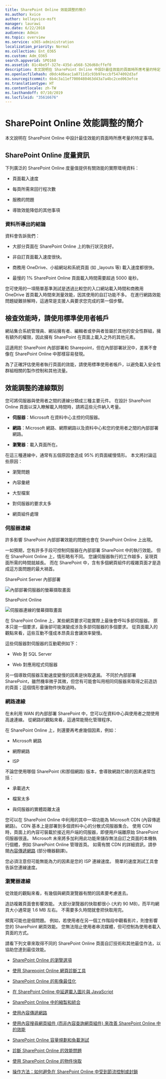 ```yaml
---
title: SharePoint Online 效能調整的簡介
ms.author: kvice
author: kelleyvice-msft
manager: laurawi
ms.date: 6/22/2018
audience: Admin
ms.topic: overview
ms.service: o365-administration
localization_priority: Normal
ms.collection: Ent_O365
ms.custom: Adm_O365
search.appverid: SPO160
ms.assetid: 81c4be5f-327e-435d-a568-526d68cffef0
description: 本文說明在 SharePoint Online 中設計最佳效能的頁面時所應考量的特定事項。
ms.openlocfilehash: d0dc4d6eac1a8711d1c93b97eccbf5474092d3af
ms.sourcegitcommit: 6b4c3a11ef7000480463d43a7a4bc2ced063efce
ms.translationtype: HT
ms.contentlocale: zh-TW
ms.lasthandoff: 07/10/2019
ms.locfileid: "35616676"
---
```

# <a name="introduction-to-performance-tuning-for-sharepoint-online"></a>SharePoint Online 效能調整的簡介

本文說明在 SharePoint Online 中設計最佳效能的頁面時所應考量的特定事項。
     
## <a name="sharepoint-online-metrics"></a>SharePoint Online 度量資訊

下列廣泛的 SharePoint Online 度量值提供有關效能的實際環境資料：
  
- 頁面載入速度
    
- 每頁所需來回行程次數
    
- 服務的問題
    
- 導致效能降低的其他事項
    
### <a name="conclusions-reached-because-of-the-data"></a>資料所導出的結論

資料會告訴我們：
  
- 大部分頁面在 SharePoint Online 上的執行狀況良好。
    
- 非自訂頁面載入速度很快。
    
- 商務用 OneDrive、小組網站和系統頁面 (如 _layouts 等) 載入速度都很快。
    
- 最慢的 1% SharePoint Online 頁面載入時間需要超過 5000 毫秒。
    
您可使用的一項簡單基準測試是透過比較您的入口網站載入時間和商務用 OneDrive 首頁載入時間來測量效能，因其使用的自訂功能不多。 在進行網路效能問題疑難排解時，這通常是支援人員要求您完成的第一個步驟。
  
## <a name="use-a-standard-user-account-when-checking-performance"></a>檢查效能時，請使用標準使用者帳戶

網站集合系統管理員、網站擁有者、編輯者或參與者皆屬於其他的安全性群組，擁有額外的權限，因此擁有 SharePoint 在頁面上載入之外的其他元素。
  
這適用於 SharePoint 內部部署和 Sharepoint，但在內部部署狀況中，差異不會像在 SharePoint Online 中那樣容易發現。
  
為了正確評估使用者執行頁面的效能，請使用標準使用者帳戶，以避免載入安全性群組相關的製作控制和其他流量。
  
## <a name="connection-categories-for-performance-tuning"></a>效能調整的連線類別

您可將伺服器與使用者之間的連線分類成三種主要元件。 在設計 SharePoint Online 頁面以深入瞭解載入時間時，請將這些元件納入考量。
  
- **伺服器**：Microsoft 在資料中心主控的伺服器。
    
- **網路**：Microsoft 網路、網際網路以及資料中心和您的使用者之間的內部部署網路。
    
- **瀏覽器**：載入頁面所在。
    
在這三種連線中，通常有五個原因會造成 95% 的頁面緩慢情形。 本文將討論這些原因：
  
- 瀏覽問題
    
- 內容彙總
    
- 大型檔案
    
- 對伺服器的要求太多
    
- 網頁組件處理
    
### <a name="server-connection"></a>伺服器連線

許多影響 SharePoint 內部部署效能的問題也會在 SharePoint Online 上出現。
  
一如預期，您有許多手段可控制伺服器在內部部署 SharePoint 中的執行效能。 但在 SharePoint Online 上，情形略有不同。 您讓伺服器執行的工作越多，呈現頁面所需的時間就越長。 而在 SharePoint 中，含有多個網頁組件的複雜頁面才是造成這方面問題的最大禍首。
  
SharePoint Server 內部部署
  
![內部部署伺服器的螢幕擷取畫面](media/a8e9b646-cdff-4131-976a-b5f891da44ac.png)
  
SharePoint Online
  
![伺服器連線的螢幕擷取畫面](media/46b27ded-d8a4-4287-b3e0-2603a764b8f8.png)
  
在 SharePoint Online 上，某些網頁要求可能實際上最後會呼叫多部伺服器。 原本只是一個要求，最後卻可能演變成涉及多部伺服器的多個要求。 從頁面載入的觀點來看，這些互動不僅成本昂貴且會讓效率變慢。
  
這些伺服器對伺服器的互動範例如下：
  
- Web 對 SQL Server
    
- Web 對應用程式伺服器
    
另一個導致伺服器互動速度變慢的因素是快取遺漏。 不同於內部部署 SharePoint，雖然機率微乎其微，但您有可能會叫用相同伺服器來取得之前造訪的頁面；這個情形會讓物件快取過時。
  
### <a name="network-connection"></a>網路連線

在未利用 WAN 的內部部署 SharePoint 中，您可以在資料中心與使用者之間使用高速連線。 從網路的觀點來看，這通常能簡化管理程序。
  
在 SharePoint Online 上，則還要再考慮幾個因素，例如：
  
- Microsoft 網路
    
- 網際網路
    
- ISP
    
不論您使用哪個 SharePoint (和那個網路) 版本，會導致網路忙碌的因素通常包括：
  
- 承載過大
    
- 檔案太多
    
- 與伺服器的實體距離太遠
    
您可以在 SharePoint Online 中利用的其中一項功能為 Microsoft CDN (內容傳遞網路)。 CDN 基本上是部署到多個資料中心的分散式伺服器集合。 使用 CDN 時，頁面上的內容可裝載於接近用戶端的伺服器，即便用戶端離原始 SharePoint 伺服器很遠。 Microsoft 未來將多加利用此功能來儲存無法自訂之頁面的本機執行個體，例如 SharePoint Online 管理首頁。 如需有關 CDN 的詳細資訊，請參閱[內容傳遞網路](https://docs.microsoft.com/en-us/office365/enterprise/content-delivery-networks) (部分機器翻譯)。
  
您必須注意但可能無能為力的因素是您的 ISP 連線速度。 簡單的速度測試工具會告訴您連線速度。
  
### <a name="browser-connection"></a>瀏覽器連線

從效能的觀點來看，有幾個與網頁瀏覽器有關的因素要考慮進去。
  
造訪複雜頁面會影響效能。 大部分瀏覽器的快取都很小 (大約 90 MB)，而平均網頁大小通常是 1.6 MB 左右。 不需要多久時間就會把快取用完。
  
頻寬可能也是個問題。 例如，若使用者在另一個工作階段中觀看影片，則會影響您的 SharePoint 網頁效能。 您無法阻止使用者串流媒體，但可控制為使用者載入頁面的方式。
  
請看下列文章來取得不同的 SharePoint Online 頁面自訂技術和其他最佳作法，以協助您達到最佳效能。
  
- [SharePoint Online 的瀏覽選項](navigation-options-for-sharepoint-online.md)
    
- [使用 Sharepoint Online 網頁診斷工具](page-diagnostics-for-spo.md)
    
- [SharePoint Online 的影像最佳化](image-optimization-for-sharepoint-online.md)
    
- [在 SharePoint Online 中延遲載入圖片與 JavaScript](delay-loading-images-and-javascript-in-sharepoint-online.md)
    
- [SharePoint Online 中的縮製和統合](minification-and-bundling-in-sharepoint-online.md)
    
- [使用內容傳遞網路](using-content-delivery-networks-with-sharepoint-online.md)
    
- [使用內容搜尋網頁組件 (而非內容查詢網頁組件) 來改善 SharePoint Online 中的效能](using-content-search-web-part-instead-of-content-query-web-part-to-improve-perfo.md)
    
- [SharePoint Online 容量規劃和負載測試](capacity-planning-and-load-testing-sharepoint-online.md)
    
- [診斷 SharePoint Online 的效能問題](diagnosing-performance-issues-with-sharepoint-online.md)
    
- [使用 SharePoint Online 的物件快取](using-the-object-cache-with-sharepoint-online.md)
    
- [操作方法：如何避免在 SharePoint Online 中受到節流控制或封鎖](https://msdn.microsoft.com/en-us/library/office/dn889829.aspx)
    


